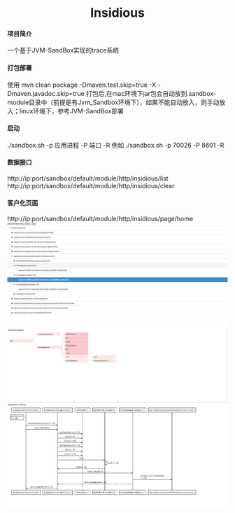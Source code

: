 <h1 style="text-align: center">Insidious</h1>

####  项目简介

一个基于JVM-SandBox实现的trace系统

#### 打包部署

使用 mvn clean package -Dmaven.test.skip=true -X -Dmaven.javadoc.skip=true 打包后,在mac环境下jar包会自动放到.sandbox-module目录中（前提是有Jvm_Sandbox环境下），如果不能自动放入，则手动放入；linux环境下，参考JVM-SandBox部署

#### 启动
./sandbox.sh -p 应用进程 -P 端口 -R 例如 ./sandbox.sh -p 70026 -P 8601 -R

#### 数据接口
http://ip:port/sandbox/default/module/http/insidious/list
http://ip:port/sandbox/default/module/http/insidious/clear

#### 客户化页面
http://ip:port/sandbox/default/module/http/insidious/page/home
![img.png](img.png)
![img_1.png](img_1.png)
![img_2.png](img_2.png)
